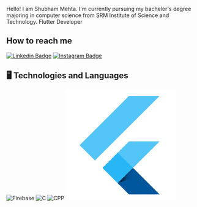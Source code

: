 Hello! 
I am Shubham Mehta. I'm currently pursuing my bachelor's degree majoring in computer science from SRM Institute of Science and Technology.
Flutter Developer

 ## How to reach me

[![Linkedin Badge](https://img.shields.io/badge/-shubhammehta-blue?style=flat-square&logo=Linkedin&logoColor=white&link=https://www.linkedin.com/in/shubham-mehta-680674180/)](https://www.linkedin.com/in/shubham-mehta-680674180/)
[![Instagram Badge](https://img.shields.io/badge/-shubhammehta-purple?style=flat-square&logo=instagram&logoColor=white&link=https://www.instagram.com/shubham60mehta/)](https://www.instagram.com/shubham60mehta/)
   
   ## 🖥 Technologies and Languages
   
![Firebase](https://img.shields.io/badge/-Firebase-black?style=plastic&logo=firebase)
![C](https://img.shields.io/badge/-C-black?style=plastic&logo=C) 
![CPP](https://img.shields.io/badge/-C++-black?style=plastic&logo=C) 
![Flutter](https://raw.githubusercontent.com/github/explore/80688e429a7d4ef2fca1e82350fe8e3517d3494d/topics/flutter/flutter.png)
